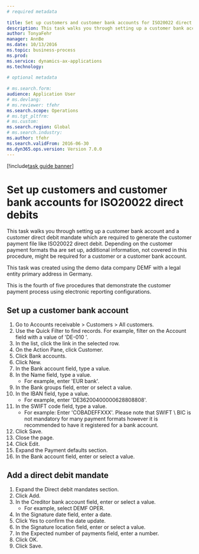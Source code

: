 ```yaml
--- 
# required metadata 
 
title: Set up customers and customer bank accounts for ISO20022 direct debits
description: This task walks you through setting up a customer bank account and a customer direct debit mandate which are required to generate the customer payment file like ISO20022 direct debit. 
author: TonyaFehr 
manager: AnnBe 
ms.date: 10/13/2016
ms.topic: business-process 
ms.prod:  
ms.service: dynamics-ax-applications 
ms.technology:  
 
# optional metadata 
 
# ms.search.form:   
audience: Application User 
# ms.devlang:  
# ms.reviewer: tfehr 
ms.search.scope: Operations 
# ms.tgt_pltfrm:  
# ms.custom:  
ms.search.region: Global
# ms.search.industry: 
ms.author: tfehr 
ms.search.validFrom: 2016-06-30 
ms.dyn365.ops.version: Version 7.0.0 
---
```


[!include[task guide banner](../../includes/task-guide-banner.md)]

# Set up customers and customer bank accounts for ISO20022 direct debits

This task walks you through setting up a customer bank account and a customer direct debit mandate which are required to generate the customer payment file like ISO20022 direct debit. Depending on the customer payment formats tha are set up, additional information, not covered in this procedure, might be required for a customer or a customer bank account. 

This task was created using the demo data company DEMF with a legal entity primary address in Germany.



This is the fourth of five procedures that demonstrate the customer payment process using electronic reporting configurations.


## Set up a customer bank account
1. Go to Accounts receivable > Customers > All customers.
2. Use the Quick Filter to find records. For example, filter on the Account field with a value of 'DE-010 '.
3. In the list, click the link in the selected row.
4. On the Action Pane, click Customer.
5. Click Bank accounts.
6. Click New.
7. In the Bank account field, type a value.
8. In the Name field, type a value.
    * For example, enter 'EUR bank'.  
9. In the Bank groups field, enter or select a value.
10. In the IBAN field, type a value.
    * For example, enter 'DE36200400000628808808'.  
11. In the SWIFT code field, type a value.
    * For example: Enter 'COBADEFFXXX'.  Please note that SWIFT \ BIC is not mandatory for many payment formats however it is recommended to have it registered for a bank account.  
12. Click Save.
13. Close the page.
14. Click Edit.
15. Expand the Payment defaults section.
16. In the Bank account field, enter or select a value.

## Add a direct debit mandate
1. Expand the Direct debit mandates section.
2. Click Add.
3. In the Creditor bank account field, enter or select a value.
    * For example, select DEMF OPER.  
4. In the Signature date field, enter a date.
5. Click Yes to confirm the date update.
6. In the Signature location field, enter or select a value.
7. In the Expected number of payments field, enter a number.
8. Click OK.
9. Click Save.

